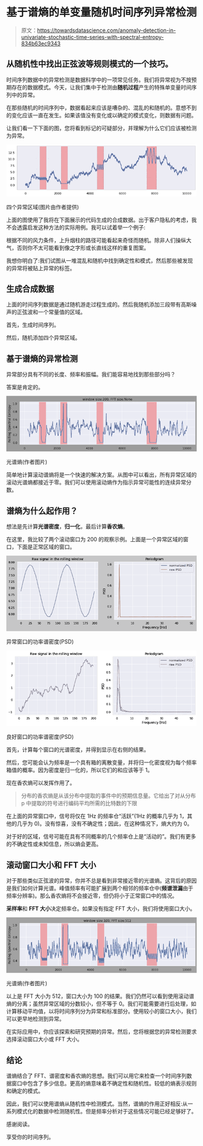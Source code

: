 # 基于谱熵的单变量随机时间序列异常检测

> 原文：<https://towardsdatascience.com/anomaly-detection-in-univariate-stochastic-time-series-with-spectral-entropy-834b63ec9343>

## 从随机性中找出正弦波等规则模式的一个技巧。

时间序列数据中的异常检测是数据科学中的一项常见任务。我们将异常视为不按预期存在的数据模式。今天，让我们集中于检测由**随机过程**产生的特殊单变量时间序列中的异常。

在那些随机的时间序列中，数据看起来应该是嘈杂的、混乱的和随机的。意想不到的变化应该一直在发生。如果该值没有变化或以确定的模式变化，则数据有问题。

让我们看一下下面的图，您将看到标记的可疑部分，并理解为什么它们应该被检测为异常。

![](img/71f6daabe57e25d57399f1aebb175493.png)

四个异常区域(图片由作者提供)

上面的图使用了我将在下面展示的代码生成的合成数据。出于客户隐私的考虑，我不会透露启发这种方法的实际用例。我可以试着举一个例子:

根据不同的风力条件，上升烟柱的路径可能看起来奇怪而随机。除非人们操纵大气，否则你不太可能看到像之字形或长直线这样的重复图案。

我想你明白了:我们试图从一堆混乱和随机中找到确定性和模式，然后那些被发现的异常将被贴上异常的标签。

## 生成合成数据

上面的时间序列数据是通过随机游走过程生成的。然后我随机添加三段带有高斯噪声的正弦波和一个常量值的区域。

首先，生成时间序列。

然后，随机添加四个异常区域。

## 基于谱熵的异常检测

异常部分具有不同的长度、频率和振幅。我们能容易地找到那些部分吗？

答案是肯定的。

![](img/a02c7d2b4ddd55fe9a97b2478b737e33.png)

光谱熵(作者图片)

简单地计算滚动谱熵将是一个快速的解决方案。从图中可以看出，所有异常区域的滚动光谱熵都接近于零。我们可以使用滚动熵作为指示异常可能性的连续异常分数。

## 谱熵为什么起作用？

想法是先计算**光谱密度**，**归一化**，最后计算**香农熵**。

在这里，我比较了两个滚动窗口为 200 的观察示例。上面是一个异常区域的窗口，下面是正常区域的窗口。

![](img/d0aec178da8e55394016d0bc64daf7bf.png)

异常窗口的功率谱密度(PSD)

![](img/f94e9a4ce1fc1c404f107081371ee48d.png)

良好窗口的功率谱密度(PSD)

首先，计算每个窗口的光谱密度，并得到显示在右侧的结果。

然后，您可能会认为频率是一个具有箱的离散变量，并将归一化密度视为每个频率箱值的概率。因为密度是归一化的，所以它们的和应该等于 1。

现在香农熵可以发挥作用了。

> 分布的香农熵是从该分布中提取的事件中的预期信息量。它给出了对从分布 p 中提取的符号进行编码平均所需的比特数的下限

在上面的异常窗口中，信号将仅在 1Hz 的频率仓“活跃”(1Hz 的概率几乎为 1，其他的几乎为 0)。没有惊喜，没有不确定性；因此，在这种情况下，熵大约为 0。

对于好的区域，信号可能在具有不同概率的几个频率仓上是“活动的”。我们有更多的不确定性或未知信息，所以熵会更高。

## 滚动窗口大小和 FFT 大小

对于那些类似正弦波的异常，你并不总是看到非常接近零的光谱熵。这背后的原因是我们如何计算光谱。峰值频率有可能扩展到两个相邻的频率仓中(**频谱泄漏**由于频率分辨率)。那么香农熵将不会接近零，但仍将小于正常窗口中的情况。

**采样率**和 **FFT 大小**决定频率仓。如果没有指定 FFT 大小，我们将使用窗口大小。

![](img/6243be0cc381c4b8a34408d826537069.png)

光谱熵(作者图片)

以上是 FFT 大小为 512，窗口大小为 100 的结果。我们仍然可以看到使用滚动谱熵的分离；虽然异常区域的分数较小，但不等于 0。我们可能需要进行后处理，如计算移动平均值，以将时间序列分为异常和标准部分。使用较小的窗口大小，我们可以更早地检测到异常。

在实际应用中，你应该探索和研究预期的异常。然后，您将根据您的异常检测要求选择滚动窗口大小或 FFT 大小。

## 结论

谱熵结合了 FFT、谱密度和香农熵的思想。我们可以用它来检查一个时间序列数据窗口中包含了多少信息。更高的熵意味着不确定性和随机性。较低的熵表示规则和确定的模式。

因此，我们可以使用谱熵从随机性中检测模式。当然，谱熵的作用正好相反:从一系列模式化的数据中检测随机性。但是频率分析对于这些情况可能已经足够好了。

感谢阅读。

享受你的时间序列。